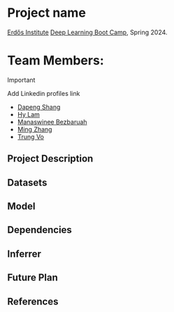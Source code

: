 # Project name
[Erdős Institute](https://www.erdosinstitute.org/) [Deep Learning Boot Camp](https://www.erdosinstitute.org/programs/spring-2024/deep-learning), Spring 2024.

# Team Members: 
> [!IMPORTANT]
> Add Linkedin profiles link
- [Dapeng Shang](https://www.linkedin.com/in/dapeng-shang-654316105/)
- [Hy Lam](https://www.linkedin.com/in/hy-p-g-lam-26531b1a6/)
- [Manaswinee Bezbaruah]()
- [Ming Zhang]()
- [Trung Vo](https://www.linkedin.com/in/btrungvo/)

## Project Description

## Datasets

## Model

## Dependencies

## Inferrer

## Future Plan

## References
